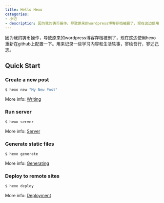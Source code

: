```yaml
---
title: Hello Hexo
categories: 
- 小记
- description: 因为我的铸币操作，导致原来的wordpress博客存档被删了，现在这边使用hexo重新在github上配置一下。用来记录一些学习内容和生活轶事，寥绘吾行，寥述己志。
---
```


因为我的铸币操作，导致原来的wordpress博客存档被删了，现在这边使用hexo重新在github上配置一下。用来记录一些学习内容和生活轶事，寥绘吾行，寥述己志。
<!-- more -->
## Quick Start

### Create a new post

``` bash
$ hexo new "My New Post"
```

More info: [Writing](https://hexo.io/docs/writing.html)

### Run server

``` bash
$ hexo server
```

More info: [Server](https://hexo.io/docs/server.html)

### Generate static files

``` bash
$ hexo generate
```

More info: [Generating](https://hexo.io/docs/generating.html)

### Deploy to remote sites

``` bash
$ hexo deploy
```

More info: [Deployment](https://hexo.io/docs/one-command-deployment.html)
